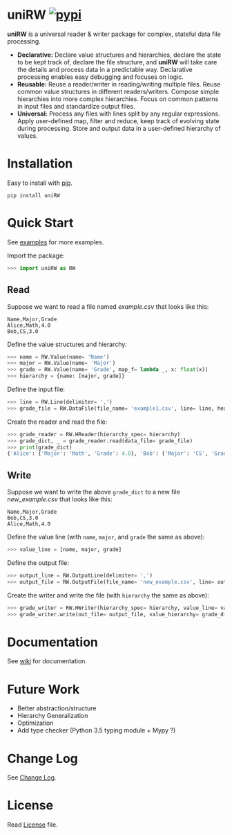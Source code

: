 # uniRW [![pypi](https://badge.fury.io/py/uniRW.svg)](https://badge.fury.io/py/uniRW) 
**uniRW** is a universal reader & writer package for complex, stateful data file processing.

* **Declarative:** Declare value structures and hierarchies, declare the state to be kept track of, declare the file structure, and **uniRW** will take care the details and process data in a predictable way. Declarative processing enables easy debugging and focuses on logic. 
* **Reusable:** Reuse a reader/writer in reading/writing multiple files. Reuse common value structures in different readers/writers. Compose simple hierarchies into more complex hierarchies. Focus on common patterns in input files and standardize output files.
* **Universal:** Process any files with lines split by any regular expressions. Apply user-defined map, filter and reduce, keep track of evolving state during processing. Store and output data in a user-defined hierarchy of values.  


# Installation
Easy to install with [pip](https://pip.pypa.io/en/stable/).
```
pip install uniRW
```

# Quick Start
See [examples](https://github.com/law-liet/uniRW/tree/master/examples) for more examples.

Import the package:
```Python
>>> import uniRW as RW
```

## Read

Suppose we want to read a file named *example.csv* that looks like this:

    Name,Major,Grade
    Alice,Math,4.0
    Bob,CS,3.0

Define the value structures and hierarchy:

``` python
>>> name = RW.Value(name= 'Name')
>>> major = RW.Value(name= 'Major')
>>> grade = RW.Value(name= 'Grade', map_f= lambda _, x: float(x))
>>> hierarchy = {name: [major, grade]}
```

Define the input file:

```python
>>> line = RW.Line(delimiter= ',')
>>> grade_file = RW.DataFile(file_name= 'example1.csv', line= line, header_lineno= 0)
```

Create the reader and read the file:

```python
>>> grade_reader = RW.HReader(hierarchy_spec= hierarchy)
>>> grade_dict, _ = grade_reader.read(data_file= grade_file)
>>> print(grade_dict)
{'Alice': {'Major': 'Math', 'Grade': 4.0}, 'Bob': {'Major': 'CS', 'Grade': 3.0}}
```

## Write

Suppose we want to write the above `grade_dict` to a new file *new_example.csv* that looks like this:

    Name,Major,Grade
    Bob,CS,3.0
    Alice,Math,4.0

Define the value line (with `name`, `major`, and `grade` the same as above):

```python
>>> value_line = [name, major, grade]
```

Define the output file:

```python
>>> output_line = RW.OutputLine(delimiter= ',')
>>> output_file = RW.OutputFile(file_name= 'new_example.csv', line= output_line)
```

Create the writer and write the file (with `hierarchy` the same as above):

```python
>>> grade_writer = RW.HWriter(hierarchy_spec= hierarchy, value_line= value_line)
>>> grade_writer.write(out_file= output_file, value_hierarchy= grade_dict, sort_by= 'Grade')
```

# Documentation
See [wiki](https://github.com/law-liet/uniRW/wiki) for documentation.
    
# Future Work
- Better abstraction/structure
- Hierarchy Generalization
- Optimization
- Add type checker (Python 3.5 typing module + Mypy ?)

# Change Log
See [Change Log](https://github.com/law-liet/uniRW/blob/master/change_log.md).

# License
Read [License](https://github.com/law-liet/uniRW/blob/master/LICENSE) file.
